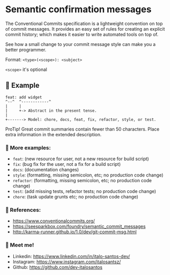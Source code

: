 # Semantic confirmation messages

The Conventional Commits specification is a lightweight convention on top of commit messages. It provides an easy set of rules for creating an explicit commit history; which makes it easier to write automated tools on top of. 

See how a small change to your commit message style can make you a better programmer.

Format: `<type>(<scope>): <subject>`

`<scope>` it's optional

## 🔭 Example

```
feat: add widget 
^--^  ^------------^
|     |
|     +-> Abstract in the present tense.
|
+-------> Model: chore, docs, feat, fix, refactor, style, or test.
```

ProTip! Great commit summaries contain fewer than 50 characters. Place extra information in the extended description.
 
### 📡 More examples:

- `feat`: (new resource for user, not a new resource for build script)
- `fix`: (bug fix for the user, not a fix for a build script)
- `docs`: (documentation changes)
- `style`: (formatting, missing semicolon, etc; no production code change)
- `refactor`: (formatting, missing semicolon, etc; no production code change)
- `test`: (add missing tests, refactor tests; no production code change)
- `chore`: (task update grunts etc; no production code change)

### 🧠 References:

- https://www.conventionalcommits.org/
- https://seesparkbox.com/foundry/semantic_commit_messages
- http://karma-runner.github.io/1.0/dev/git-commit-msg.html

### 🔗 Meet me!
- Linkedin: https://www.linkedin.com/in/italo-santos-dev/
- Instagram: https://www.instagram.com/italosantsz/
- Github: https://github.com/dev-italosantos
